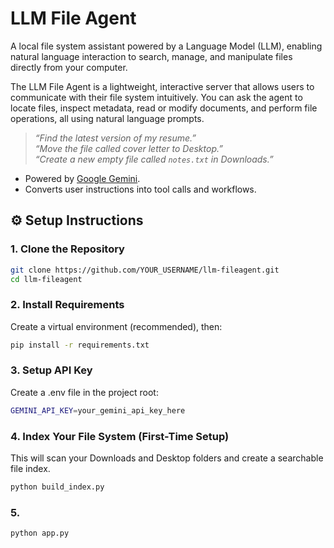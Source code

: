 # LLM File Agent
A local file system assistant powered by a Language Model (LLM), enabling natural language interaction to search, manage, and manipulate files directly from your computer.

The LLM File Agent is a lightweight, interactive server that allows users to communicate with their file system intuitively. You can ask the agent to locate files, inspect metadata, read or modify documents, and perform file operations, all using natural language prompts.

> _“Find the latest version of my resume.”_  
> _“Move the file called cover letter to Desktop.”_  
> _“Create a new empty file called `notes.txt` in Downloads.”_

- Powered by [Google Gemini](https://ai.google.dev).
- Converts user instructions into tool calls and workflows.

## ⚙️ Setup Instructions

### 1. Clone the Repository
```bash
git clone https://github.com/YOUR_USERNAME/llm-fileagent.git
cd llm-fileagent
```

### 2. Install Requirements
Create a virtual environment (recommended), then:
```bash
pip install -r requirements.txt
```

### 3. Setup API Key
Create a .env file in the project root:
```bash
GEMINI_API_KEY=your_gemini_api_key_here
```

### 4. Index Your File System (First-Time Setup)
This will scan your Downloads and Desktop folders and create a searchable file index.
```bash
python build_index.py
```

### 5. 
```bash
python app.py
```
